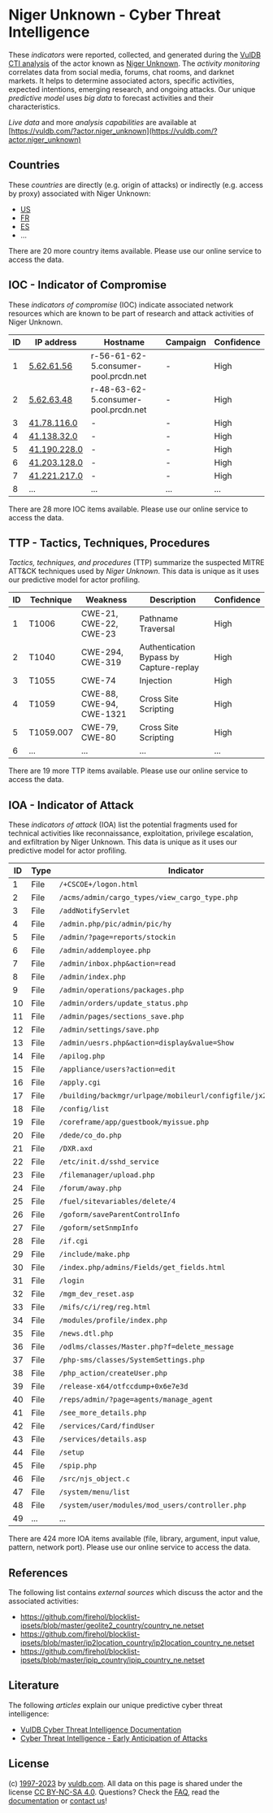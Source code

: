 # Niger Unknown - Cyber Threat Intelligence

These _indicators_ were reported, collected, and generated during the [VulDB CTI analysis](https://vuldb.com/?kb.cti) of the actor known as [Niger Unknown](https://vuldb.com/?actor.niger_unknown). The _activity monitoring_ correlates data from social media, forums, chat rooms, and darknet markets. It helps to determine associated actors, specific activities, expected intentions, emerging research, and ongoing attacks. Our unique _predictive model_ uses _big data_ to forecast activities and their characteristics.

_Live data_ and more _analysis capabilities_ are available at [https://vuldb.com/?actor.niger_unknown](https://vuldb.com/?actor.niger_unknown)

## Countries

These _countries_ are directly (e.g. origin of attacks) or indirectly (e.g. access by proxy) associated with Niger Unknown:

* [US](https://vuldb.com/?country.us)
* [FR](https://vuldb.com/?country.fr)
* [ES](https://vuldb.com/?country.es)
* ...

There are 20 more country items available. Please use our online service to access the data.

## IOC - Indicator of Compromise

These _indicators of compromise_ (IOC) indicate associated network resources which are known to be part of research and attack activities of Niger Unknown.

ID | IP address | Hostname | Campaign | Confidence
-- | ---------- | -------- | -------- | ----------
1 | [5.62.61.56](https://vuldb.com/?ip.5.62.61.56) | r-56-61-62-5.consumer-pool.prcdn.net | - | High
2 | [5.62.63.48](https://vuldb.com/?ip.5.62.63.48) | r-48-63-62-5.consumer-pool.prcdn.net | - | High
3 | [41.78.116.0](https://vuldb.com/?ip.41.78.116.0) | - | - | High
4 | [41.138.32.0](https://vuldb.com/?ip.41.138.32.0) | - | - | High
5 | [41.190.228.0](https://vuldb.com/?ip.41.190.228.0) | - | - | High
6 | [41.203.128.0](https://vuldb.com/?ip.41.203.128.0) | - | - | High
7 | [41.221.217.0](https://vuldb.com/?ip.41.221.217.0) | - | - | High
8 | ... | ... | ... | ...

There are 28 more IOC items available. Please use our online service to access the data.

## TTP - Tactics, Techniques, Procedures

_Tactics, techniques, and procedures_ (TTP) summarize the suspected MITRE ATT&CK techniques used by _Niger Unknown_. This data is unique as it uses our predictive model for actor profiling.

ID | Technique | Weakness | Description | Confidence
-- | --------- | -------- | ----------- | ----------
1 | T1006 | CWE-21, CWE-22, CWE-23 | Pathname Traversal | High
2 | T1040 | CWE-294, CWE-319 | Authentication Bypass by Capture-replay | High
3 | T1055 | CWE-74 | Injection | High
4 | T1059 | CWE-88, CWE-94, CWE-1321 | Cross Site Scripting | High
5 | T1059.007 | CWE-79, CWE-80 | Cross Site Scripting | High
6 | ... | ... | ... | ...

There are 19 more TTP items available. Please use our online service to access the data.

## IOA - Indicator of Attack

These _indicators of attack_ (IOA) list the potential fragments used for technical activities like reconnaissance, exploitation, privilege escalation, and exfiltration by Niger Unknown. This data is unique as it uses our predictive model for actor profiling.

ID | Type | Indicator | Confidence
-- | ---- | --------- | ----------
1 | File | `/+CSCOE+/logon.html` | High
2 | File | `/acms/admin/cargo_types/view_cargo_type.php` | High
3 | File | `/addNotifyServlet` | High
4 | File | `/admin.php/pic/admin/pic/hy` | High
5 | File | `/admin/?page=reports/stockin` | High
6 | File | `/admin/addemployee.php` | High
7 | File | `/admin/inbox.php&action=read` | High
8 | File | `/admin/index.php` | High
9 | File | `/admin/operations/packages.php` | High
10 | File | `/admin/orders/update_status.php` | High
11 | File | `/admin/pages/sections_save.php` | High
12 | File | `/admin/settings/save.php` | High
13 | File | `/admin/uesrs.php&action=display&value=Show` | High
14 | File | `/apilog.php` | Medium
15 | File | `/appliance/users?action=edit` | High
16 | File | `/apply.cgi` | Medium
17 | File | `/building/backmgr/urlpage/mobileurl/configfile/jx2_config.ini` | High
18 | File | `/config/list` | Medium
19 | File | `/coreframe/app/guestbook/myissue.php` | High
20 | File | `/dede/co_do.php` | High
21 | File | `/DXR.axd` | Medium
22 | File | `/etc/init.d/sshd_service` | High
23 | File | `/filemanager/upload.php` | High
24 | File | `/forum/away.php` | High
25 | File | `/fuel/sitevariables/delete/4` | High
26 | File | `/goform/saveParentControlInfo` | High
27 | File | `/goform/setSnmpInfo` | High
28 | File | `/if.cgi` | Low
29 | File | `/include/make.php` | High
30 | File | `/index.php/admins/Fields/get_fields.html` | High
31 | File | `/login` | Low
32 | File | `/mgm_dev_reset.asp` | High
33 | File | `/mifs/c/i/reg/reg.html` | High
34 | File | `/modules/profile/index.php` | High
35 | File | `/news.dtl.php` | High
36 | File | `/odlms/classes/Master.php?f=delete_message` | High
37 | File | `/php-sms/classes/SystemSettings.php` | High
38 | File | `/php_action/createUser.php` | High
39 | File | `/release-x64/otfccdump+0x6e7e3d` | High
40 | File | `/reps/admin/?page=agents/manage_agent` | High
41 | File | `/see_more_details.php` | High
42 | File | `/services/Card/findUser` | High
43 | File | `/services/details.asp` | High
44 | File | `/setup` | Low
45 | File | `/spip.php` | Medium
46 | File | `/src/njs_object.c` | High
47 | File | `/system/menu/list` | High
48 | File | `/system/user/modules/mod_users/controller.php` | High
49 | ... | ... | ...

There are 424 more IOA items available (file, library, argument, input value, pattern, network port). Please use our online service to access the data.

## References

The following list contains _external sources_ which discuss the actor and the associated activities:

* https://github.com/firehol/blocklist-ipsets/blob/master/geolite2_country/country_ne.netset
* https://github.com/firehol/blocklist-ipsets/blob/master/ip2location_country/ip2location_country_ne.netset
* https://github.com/firehol/blocklist-ipsets/blob/master/ipip_country/ipip_country_ne.netset

## Literature

The following _articles_ explain our unique predictive cyber threat intelligence:

* [VulDB Cyber Threat Intelligence Documentation](https://vuldb.com/?kb.cti)
* [Cyber Threat Intelligence - Early Anticipation of Attacks](https://www.scip.ch/en/?labs.20201022)

## License

(c) [1997-2023](https://vuldb.com/?kb.changelog) by [vuldb.com](https://vuldb.com/?kb.about). All data on this page is shared under the license [CC BY-NC-SA 4.0](https://creativecommons.org/licenses/by-nc-sa/4.0/). Questions? Check the [FAQ](https://vuldb.com/?kb.faq), read the [documentation](https://vuldb.com/?kb) or [contact us](https://vuldb.com/?contact)!
